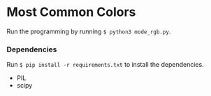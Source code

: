 # Most Common Colors

Run the programming by running `$ python3 mode_rgb.py`. 

### Dependencies

Run `$ pip install -r requirements.txt` to install the dependencies.

* PIL
* scipy
